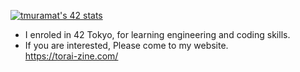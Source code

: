 [![tmuramat's 42 stats](https://badge42.vercel.app/api/v2/cl2dgow0y001109lbm4bu7yzv/stats?cursusId=21&coalitionId=62)](https://github.com/JaeSeoKim/badge42)  
- I enroled in 42 Tokyo, for learning engineering and coding skills.
- If you are interested, Please come to my website.  
https://torai-zine.com/
<!---
tmuramat081/tmuramat081 is a ✨ special ✨ repository because its `README.md` (this file) appears on your GitHub profile.
You can click the Preview link to take a look at your changes.
--->
